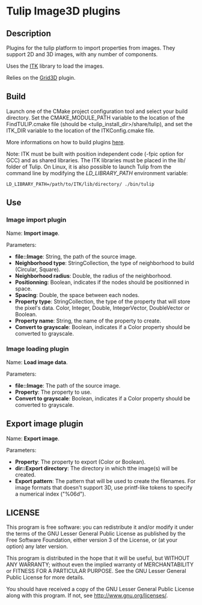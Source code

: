 # Tulip Image3D plugins

## Description

Plugins for the tulip platform to import properties from images. They support 2D and 3D images, with any number of components.

Uses the [ITK](http://www.itk.org/) library to load the images.

Relies on the [Grid3D](http://github.com/Sigill/tulip-plugin-grid3d-import) plugin.

## Build

Launch one of the CMake project configuration tool and select your build directory. Set the CMAKE_MODULE_PATH variable to the location of the FindTULIP.cmake file (should be &lt;tulip_install_dir&gt;/share/tulip), and set the ITK_DIR variable to the location of the ITKConfig.cmake file.

More informations on how to build plugins [here](http://tulip.labri.fr/TulipDrupal/?q=node/1481).

Note: ITK must be built with position independent code (-fpic option for GCC) and as shared libraries. The ITK libraries must be placed in the lib/ folder of Tulip. On Linux, it is also possible to launch Tulip from the command line by modifying the _LD_LIBRARY_PATH_ environment variable:

	LD_LIBRARY_PATH=/path/to/ITK/lib/directory/ ./bin/tulip

## Use

### Image import plugin

Name: **Import image**.

Parameters:
* **file::Image**: String, the path of the source image.
* **Neighborhood type**: StringCollection, the type of neighborhood to build (Circular, Square).
* **Neighborhood radius**: Double, the radius of the neighborhood.
* **Positionning**: Boolean, indicates if the nodes should be positionned in space.
* **Spacing**: Double, the space between each nodes.
* **Property type**: StringCollection, the type of the property that will store the pixel's data. Color, Integer, Double, IntegerVector, DoubleVector or Boolean.
* **Property name**: String, the name of the property to create.
* **Convert to grayscale**: Boolean, indicates if a Color property should be converted to grayscale.

### Image loading plugin

Name: **Load image data**.

Parameters:
* **file::Image**: The path of the source image.
* **Property**: The property to use.
* **Convert to grayscale**: Boolean, indicates if a Color property should be converted to grayscale.

## Export image plugin

Name: **Export image**.

Parameters:
* **Property**: The property to export (Color or Boolean).
* **dir::Export directory**: The directory in which tthe image(s) will be created.
* **Export pattern**: The pattern that will be used to create the filenames. For image formats that doesn't support 3D, use printf-like tokens to specify a numerical index ("%06d").

## LICENSE

This program is free software: you can redistribute it and/or modify it under the terms of the GNU Lesser General Public License as published by the Free Software Foundation, either version 3 of the License, or (at your option) any later version.

This program is distributed in the hope that it will be useful, but WITHOUT ANY WARRANTY; without even the implied warranty of MERCHANTABILITY or FITNESS FOR A PARTICULAR PURPOSE. See the GNU Lesser General Public License for more details.

You should have received a copy of the GNU Lesser General Public License along with this program. If not, see <http://www.gnu.org/licenses/>.

